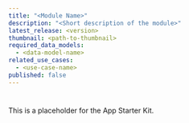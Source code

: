 ```yaml
---
title: "<Module Name>"
description: "<Short description of the module>"
latest_release: <version>
thumbnail: <path-to-thumbnail>
required_data_models:
  - <data-model-name>
related_use_cases:
  - <use-case-name>
published: false
---
```


# <Module Name>

This is a placeholder for the <Module Name> App Starter Kit.
